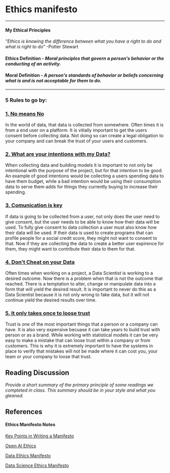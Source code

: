 # Ethics manifesto 
***

#### My Ethical Principles

*"Ethics is knowing the difference between what you have a right to do and what is right to do"* -Potter Stewart

#### **Ethics Definition** - *Moral principles that govern a person's behavior or the conducting of an activity.*

#### **Moral Definition** - *A person's standards of behavior or beliefs concerning what is and is not acceptable for them to do.*

***

### 5 Rules to go by:

### <u>1. No means No</u>

In the world of data, that data is collected from somewhere. Often times it is from a end user on a platform. It is vitially important to get the users consent before collecting data. Not doing so can create a legal obligation to your company and can break the trust of your users and customers. 

### <u>2. What are your intentions with my Data?</u>

When collecting data and building models it is important to not only be intentional with the purpose of the project, but for that intention to be good. An example of good intentions would be collecting a users spending data to have them budget, while a bad intention would be using their consumption data to serve them adds for things they currently buying to increase their spending. 

### <u>3. Comunication is key</u>

If data is going to be collected from a user, not only does the user need to give consent, but the user needs to be able to know how their data will be used. To fully give consent to data collection  a user must also know how their data will be used. If their data is used to create programs that can profile people for a social credit score, they might not want to consent to that. Now if they are collecting the data to create a better user expirence for them, they might want to contribute their data to them for that.

### <u>4. Don't Cheat on your Data</u>

Often times when working on a project, a Data Scientist is working to a desired outcome. Now there is a problem when that is not the outcome that reached. There is a temptation to alter, change or manipulate data into a form that will yield the desired result. It is important to never do this as a Data Scientist because it is not only wrong to fake data, but it will not continue yield the desired results over time. 

### <u>5. It only takes once to loose trust</u>

Trust is one of the most important things that a person or a company can have. It is also very expensive becuase it can take years to build trust with person or as a brand. While working with statistical models it can be very easy to make a mistake that can loose trust within a company or from customers. This is why it is extremely important to have the systems in place to verify that mistakes will not be made where it can cost you, your team or your company to loose that trust. 

## Reading Discussion

_Provide a short summary of the primary principle of some readings we completed in class. This summary should be in your style and what you gleaned._

## References

#### Ethics Manifesto Notes 
[Key Points in Writing a Manifesto](https://www.masterclass.com/articles/what-is-a-manifesto)

[Open AI Ethics](https://openethics.ai/manifesto/)

[Data Ethics Manifesto](https://www.linkedin.com/pulse/data-ethics-manifesto-deryck-brailsford-%E5%AD%99%E5%BE%B7%E7%91%9E/?trk=portfolio_article-card_title)

[Data Science Ethics Manifesto](https://towardsdatascience.com/my-data-and-design-ethics-manifesto-e9a2374345b7)
